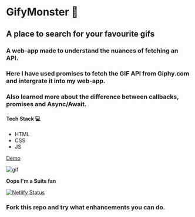 # GifyMonster  :japanese_ogre:
## A place to search for your favourite gifs
### A web-app made to understand the nuances of fetching an API. 
### Here I have used promises to fetch the GIF API from Giphy.com and intergrate it into my web-app.
### Also learned more about the difference between callbacks, promises and Async/Await.

#### Tech Stack  :computer:
* HTML
* CSS 
* JS 

[Demo](https://gifymonster.netlify.app)  

![gif](demo/gifymonstercover.png)

**Oops I'm a Suits fan**

[![Netlify Status](https://api.netlify.com/api/v1/badges/27438277-48cd-4a3c-a74f-952a5a931ac1/deploy-status)](https://app.netlify.com/sites/gifymonster/deploys)



### Fork this repo and try what enhancements you can do. 
